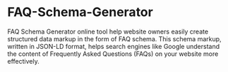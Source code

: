 # FAQ-Schema-Generator
FAQ Schema Generator online tool help website owners easily create structured data markup in the form of FAQ schema. This schema markup, written in JSON-LD format, helps search engines like Google understand the content of Frequently Asked Questions (FAQs) on your website more effectively.
